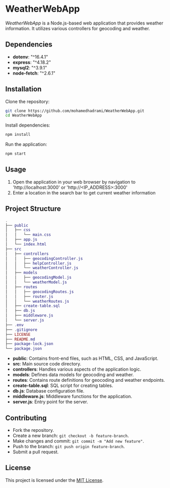 # WeatherWebApp

*WeatherWebApp* is a Node.js-based web application that provides weather information. It utilizes various controllers for geocoding and weather.

## Dependencies

* **dotenv**: "^16.4.1"
* **express**: "^4.18.2"
* **mysql2**: "^3.9.1"
* **node-fetch**: "^2.6.1"

## Installation

Clone the repository:
```bash
git clone https://github.com/mohamedhadrami/WeatherWebApp.git
cd WeatherWebApp
```
Install dependencies:
```bash
npm install
```

Run the application:
```bash
npm start
```

## Usage

1. Open the application in your web browser by navigation to 'http://localhost:3000' or 'http://<IP_ADDRESS>:3000'
2. Enter a location in the search bar to get current weather information


## Project Structure

```lua
.
├── public
│   ├── css
│   │   └── main.css
│   ├── app.js
│   └── index.html
├── src
│   ├── controllers
│   │   ├── geocodingController.js
│   │   ├── helpController.js
│   │   └── weatherController.js
│   ├── models
│   │   ├── geocodingModel.js
│   │   └── weatherModel.js
│   ├── routes
│   │   ├── geocodingRoutes.js
│   │   ├── router.js
│   │   └── weatherRoutes.js
│   ├── create-table.sql
│   ├── db.js
│   ├── middleware.js
│   └── server.js
├── .env
├── .gitignore
├── LICENSE
├── README.md
├── package-lock.json
└── package.json
```

* **public**: Contains front-end files, such as HTML, CSS, and JavaScript.
* **src**: Main source code directory.
* **controllers**: Handles various aspects of the application logic.
* **models**: Defines data models for geocoding and weather.
* **routes**: Contains route definitions for geocoding and weather endpoints.
* **create-table.sql**: SQL script for creating tables.
* **db.js**: Database configuration file.
* **middleware.js**: Middleware functions for the application.
* **server.js**: Entry point for the server.


## Contributing
* Fork the repository.
* Create a new branch: `git checkout -b feature-branch`.
* Make changes and commit: `git commit -m "Add new feature"`.
* Push to the branch: `git push origin feature-branch`.
* Submit a pull request.

## License
This project is licensed under the [MIT License](./LICENSE).
